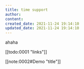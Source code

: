 ```yaml
---
title: time support
author:
content:
created_date: 2021-11-24 19:14:10
updated_date: 2021-11-24 19:14:10
---
```


ahaha

[[todo:0001 "links"]]

[[note:0002#Demo "title"]]
